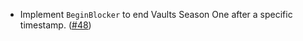- Implement `BeginBlocker` to end Vaults Season One after a specific timestamp. ([#48](https://github.com/noble-assets/dollar/pull/48))
